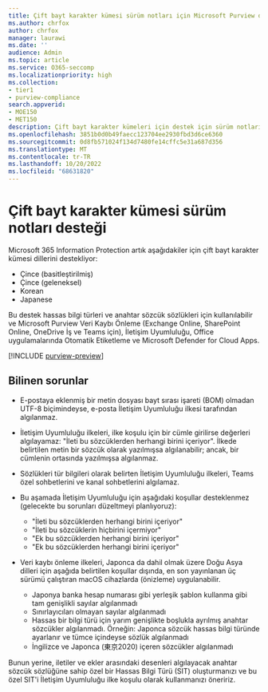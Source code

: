 ```yaml
---
title: Çift bayt karakter kümesi sürüm notları için Microsoft Purview desteği
ms.author: chrfox
author: chrfox
manager: laurawi
ms.date: ''
audience: Admin
ms.topic: article
ms.service: O365-seccomp
ms.localizationpriority: high
ms.collection:
- tier1
- purview-compliance
search.appverid:
- MOE150
- MET150
description: Çift bayt karakter kümeleri için destek için sürüm notları.
ms.openlocfilehash: 3851b0d0b49faecc123704ee2930fbd3d6ce6360
ms.sourcegitcommit: 0d8fb571024f134d7480fe14cffc5e31a687d356
ms.translationtype: MT
ms.contentlocale: tr-TR
ms.lasthandoff: 10/20/2022
ms.locfileid: "68631820"
---
```

# <a name="support-for-double-byte-character-set-release-notes"></a>Çift bayt karakter kümesi sürüm notları desteği

 Microsoft 365 Information Protection artık aşağıdakiler için çift bayt karakter kümesi dillerini destekliyor:

- Çince (basitleştirilmiş)
- Çince (geleneksel)
- Korean
- Japanese

Bu destek hassas bilgi türleri ve anahtar sözcük sözlükleri için kullanılabilir ve Microsoft Purview Veri Kaybı Önleme (Exchange Online, SharePoint Online, OneDrive İş ve Teams için), İletişim Uyumluluğu, Office uygulamalarında Otomatik Etiketleme ve Microsoft Defender for Cloud Apps.

[!INCLUDE [purview-preview](../includes/purview-preview.md)]

## <a name="known-issues"></a>Bilinen sorunlar

- E-postaya eklenmiş bir metin dosyası bayt sırası işareti (BOM) olmadan UTF-8 biçimindeyse, e-posta İletişim Uyumluluğu ilkesi tarafından algılanmaz.

- İletişim Uyumluluğu ilkeleri, ilke koşulu için bir cümle girilirse değerleri algılayamaz: "İleti bu sözcüklerden herhangi birini içeriyor". İlkede belirtilen metin bir sözcük olarak yazılmışsa algılanabilir; ancak, bir cümlenin ortasında yazılmışsa algılanmaz.

- Sözlükleri tür bilgileri olarak belirten İletişim Uyumluluğu ilkeleri, Teams özel sohbetlerini ve kanal sohbetlerini algılamaz.

- Bu aşamada İletişim Uyumluluğu için aşağıdaki koşullar desteklenmez (gelecekte bu sorunları düzeltmeyi planlıyoruz): 
  - "İleti bu sözcüklerden herhangi birini içeriyor"
  - "İleti bu sözcüklerin hiçbirini içermiyor"
  - "Ek bu sözcüklerden herhangi birini içeriyor"
  - "Ek bu sözcüklerden herhangi birini içeriyor"

- Veri kaybı önleme ilkeleri, Japonca da dahil olmak üzere Doğu Asya dilleri için aşağıda belirtilen koşullar dışında, en son yayınlanan üç sürümü çalıştıran macOS cihazlarda (önizleme) uygulanabilir.
  - Japonya banka hesap numarası gibi yerleşik şablon kullanma gibi tam genişlikli sayılar algılanmadı
  - Sınırlayıcıları olmayan sayılar algılanmadı
  - Hassas bir bilgi türü için yarım genişlikte boşlukla ayrılmış anahtar sözcükler algılanmadı. Örneğin: Japonca sözcük hassas bilgi türünde ayarlanır ve tümce içindeyse sözlük algılanmadı
  - İngilizce ve Japonca (東京2020) içeren sözcükler algılanmadı

Bunun yerine, iletiler ve ekler arasındaki desenleri algılayacak anahtar sözcük sözlüğüne sahip özel bir Hassas Bilgi Türü (SIT) oluşturmanızı ve bu özel SIT'i İletişim Uyumluluğu ilke koşulu olarak kullanmanızı öneririz.
